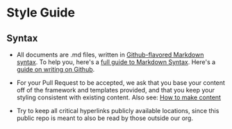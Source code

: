 # Style Guide

## Syntax

- All documents are .md files, written in
[Github-flavored Markdown syntax](https://help.github.com/articles/github-flavored-markdown "Github-flavored Markdown").
To help you, here's a [full guide to Markdown Syntax](https://help.github.com/articles/markdown-basics "Markdown Basics").
Here's a [guide on writing on Github](https://help.github.com/articles/writing-on-github "Writing on Github").

- For your Pull Request to be accepted, we ask that you base your content off of the framework and templates provided, and that you keep your styling consistent with existing content. Also see: [How to make content](how-to-make-content.md)

- Try to keep all critical hyperlinks publicly available locations, since this public repo is meant to also be read by those outside our org.
